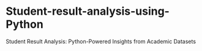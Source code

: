 # Student-result-analysis-using-Python
Student Result Analysis: Python-Powered Insights from Academic Datasets
